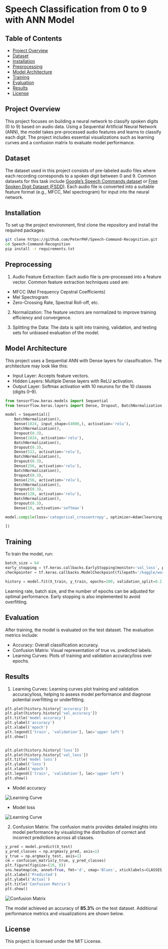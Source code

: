 # Speech Classification from 0 to 9 with ANN Model

## Table of Contents

- [Project Overview](#project-overview)
- [Dataset](#dataset)
- [Installation](#installation)
- [Preprocessing](#preprocessing)
- [Model Architecture](#model-architecture)
- [Training](#training)
- [Evaluation](#evaluation)
- [Results](#results)
- [License](#license)

## Project Overview

This project focuses on building a neural network to classify spoken digits (0 to 9) based on audio data. Using a Sequential Artificial Neural Network (ANN), the model takes pre-processed audio features and learns to classify each digit. The project includes essential visualizations such as learning curves and a confusion matrix to evaluate model performance.

## Dataset

The dataset used in this project consists of pre-labeled audio files where each recording corresponds to a spoken digit between 0 and 9. Common datasets for this task include [Google’s Speech Commands dataset](https://www.kaggle.com/datasets/neehakurelli/google-speech-commands) or [Free Spoken Digit Dataset (FSDD)](https://www.kaggle.com/datasets/jackvial/freespokendigitsdataset/data). Each audio file is converted into a suitable feature format (e.g., MFCC, Mel spectrogram) for input into the neural network.

## Installation

To set up the project environment, first clone the repository and install the required packages:

```bash
git clone https://github.com/PeterPHF/Speech-Command-Recognition.git
cd Speech-Command-Recognition
pip install -r requirements.txt
```

## Preprocessing

1. Audio Feature Extraction: Each audio file is pre-processed into a feature vector. Common feature extraction techniques used are:

- MFCC (Mel Frequency Cepstral Coefficients)
- Mel Spectrogram
- Zero-Crossing Rate, Spectral Roll-off, etc.

2. Normalization: The feature vectors are normalized to improve training efficiency and convergence.

3. Splitting the Data: The data is split into training, validation, and testing sets for unbiased evaluation of the model.

## Model Architecture

This project uses a Sequential ANN with Dense layers for classification. The architecture may look like this:

- Input Layer: Accepts feature vectors.
- Hidden Layers: Multiple Dense layers with ReLU activation.
- Output Layer: Softmax activation with 10 neurons for the 10 classes (digits 0–9).

```python
from tensorflow.keras.models import Sequential
from tensorflow.keras.layers import Dense, Dropout, BatchNormalization

model = Sequential([
    BatchNormalization(),
    Dense(1024, input_shape=(4000,), activation='relu'),
    BatchNormalization(),
    Dropout(0.3),
    Dense(1024, activation='relu'),
    BatchNormalization(),
    Dropout(0.3),
    Dense(512, activation='relu'),
    BatchNormalization(),
    Dropout(0.3),
    Dense(256, activation='relu'),
    BatchNormalization(),
    Dropout(0.3),
    Dense(256, activation='relu'),
    BatchNormalization(),
    Dropout(0.3),
    Dense(128, activation='relu'),
    BatchNormalization(),
    Dropout(0.3),
    Dense(10, activation='softmax')

model.compile(loss='categorical_crossentropy', optimizer=Adam(learning_rate=0.00002), metrics=['accuracy'])

])
```

## Training

To train the model, run:

```python
batch_size = 64
early_stopping = tf.keras.callbacks.EarlyStopping(monitor='val_loss', patience=8, verbose=1, restore_best_weights=True)
checkpointer = tf.keras.callbacks.ModelCheckpoint(filepath='/kaggle/working/audio_classification.keras',verbose=1, save_best_only=True)

history = model.fit(X_train, y_train, epochs=200, validation_split=0.2, callbacks = [early_stopping, checkpointer], batch_size=batch_size)
```

Learning rate, batch size, and the number of epochs can be adjusted for optimal performance. Early stopping is also implemented to avoid overfitting.

## Evaluation

After training, the model is evaluated on the test dataset. The evaluation metrics include:

- Accuracy: Overall classification accuracy.
- Confusion Matrix: Visual representation of true vs. predicted labels.
- Learning Curves: Plots of training and validation accuracy/loss over epochs.

## Results

1. Learning Curves: Learning curves plot training and validation accuracy/loss, helping to assess model performance and diagnose potential overfitting or underfitting.

```python
plt.plot(history.history['accuracy'])
plt.plot(history.history['val_accuracy'])
plt.title('model accuracy')
plt.ylabel('accuracy')
plt.xlabel('epoch')
plt.legend(['train', 'validation'], loc='upper left')
plt.show()


plt.plot(history.history['loss'])
plt.plot(history.history['val_loss'])
plt.title('model loss')
plt.ylabel('loss')
plt.xlabel('epoch')
plt.legend(['train', 'validation'], loc='upper left')
plt.show()
```

- Model accuracy

![Learning Curve](artifacts/model_accuracy.png)

- Model loss

![Learning Curve](artifacts/model_loss.png)

2. Confusion Matrix: The confusion matrix provides detailed insights into model performance by visualizing the distribution of correct and incorrect predictions across all classes.

```python
y_pred = model.predict(X_test)
y_pred_classes = np.argmax(y_pred, axis=1)
y_true = np.argmax(y_test, axis=1)
cm = confusion_matrix(y_true, y_pred_classes)
plt.figure(figsize=(10, 8))
sns.heatmap(cm, annot=True, fmt='d', cmap='Blues', xticklabels=CLASSES, yticklabels=CLASSES)
plt.xlabel('Predicted')
plt.ylabel('Actual')
plt.title('Confusion Matrix')
plt.show()
```

![Confusion Matrix](artifacts/confusion_matrix.png)

The model achieved an accuracy of **85.3%** on the test dataset. Additional performance metrics and visualizations are shown below.

## License

This project is licensed under the MIT License.